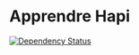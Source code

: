 # Apprendre Hapi

[![Dependency Status](https://gemnasium.com/badges/github.com/millette/hapi-users.svg)](https://gemnasium.com/github.com/millette/hapi-users)
